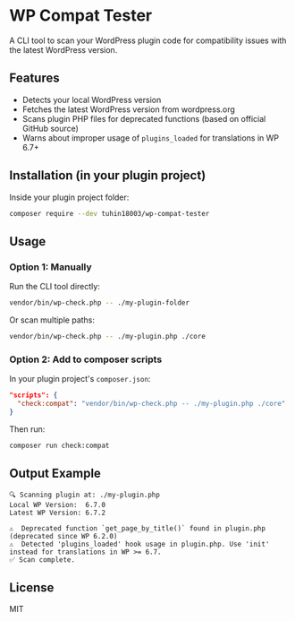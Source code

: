 # WP Compat Tester

A CLI tool to scan your WordPress plugin code for compatibility issues with the latest WordPress version.

## Features
- Detects your local WordPress version
- Fetches the latest WordPress version from wordpress.org
- Scans plugin PHP files for deprecated functions (based on official GitHub source)
- Warns about improper usage of `plugins_loaded` for translations in WP 6.7+

## Installation (in your plugin project)

Inside your plugin project folder:

```bash
composer require --dev tuhin18003/wp-compat-tester
```

## Usage

### Option 1: Manually
Run the CLI tool directly:

```bash
vendor/bin/wp-check.php -- ./my-plugin-folder
```

Or scan multiple paths:

```bash
vendor/bin/wp-check.php -- ./my-plugin.php ./core
```

### Option 2: Add to composer scripts

In your plugin project's `composer.json`:

```json
"scripts": {
  "check:compat": "vendor/bin/wp-check.php -- ./my-plugin.php ./core"
}
```

Then run:

```bash
composer run check:compat
```

## Output Example
```
🔍 Scanning plugin at: ./my-plugin.php
Local WP Version:  6.7.0
Latest WP Version: 6.7.2

⚠️  Deprecated function `get_page_by_title()` found in plugin.php (deprecated since WP 6.2.0)
⚠️  Detected 'plugins_loaded' hook usage in plugin.php. Use 'init' instead for translations in WP >= 6.7.
✅ Scan complete.
```

## License
MIT
